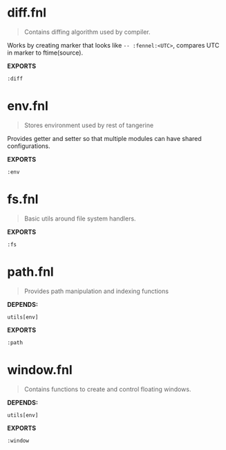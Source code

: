 # diff.fnl
> Contains diffing algorithm used by compiler.

Works by creating marker that looks like `-- :fennel:<UTC>`,
compares UTC in marker to ftime(source).

**EXPORTS**
```fennel
:diff
```

# env.fnl
> Stores environment used by rest of tangerine

Provides getter and setter so that multiple modules can have shared configurations.

**EXPORTS**
```fennel
:env
```

# fs.fnl
> Basic utils around file system handlers.

**EXPORTS**
```fennel
:fs
```

# path.fnl
> Provides path manipulation and indexing functions

**DEPENDS:**
```
utils[env]
```

**EXPORTS**
```fennel
:path
```

# window.fnl
> Contains functions to create and control floating windows.

**DEPENDS:**
```
utils[env]
```

**EXPORTS**
```fennel
:window
```

